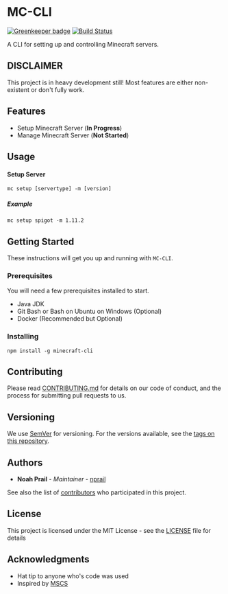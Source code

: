 # MC-CLI

[![Greenkeeper badge](https://badges.greenkeeper.io/HexagonMinecraft/mc-cli.svg)](https://greenkeeper.io/)
[![Build Status](https://travis-ci.org/HexagonMinecraft/mc-cli.svg?branch=master)](https://travis-ci.org/HexagonMinecraft/mc-cli)

A CLI for setting up and controlling Minecraft servers.

## DISCLAIMER
This project is in heavy development still! Most features are either non-existent or don't fully work. 

## Features
* Setup Minecraft Server (**In Progress**)
* Manage Minecraft Server (**Not Started**)

## Usage

#### Setup Server
`mc setup [servertype] -m [version]`

##### Example
`mc setup spigot -m 1.11.2`

## Getting Started

These instructions will get you up and running with `MC-CLI`.

### Prerequisites

You will need a few prerequisites installed to start. 

* Java JDK
* Git Bash or Bash on Ubuntu on Windows (Optional)
* Docker (Recommended but Optional)

### Installing

```
npm install -g minecraft-cli
```

## Contributing

Please read [CONTRIBUTING.md](CONTRIBUTING.md) for details on our code of conduct, and the process for submitting pull requests to us.

## Versioning

We use [SemVer](http://semver.org/) for versioning. For the versions available, see the [tags on this repository](https://github.com/HexagonMinecraft/mc-cli/tags). 

## Authors

* **Noah Prail** - *Maintainer* - [nprail](https://github.com/nprail)

See also the list of [contributors](https://github.com/HexagonMinecraft/mc-cli/contributors) who participated in this project.

## License

This project is licensed under the MIT License - see the [LICENSE](LICENSE) file for details

## Acknowledgments

* Hat tip to anyone who's code was used
* Inspired by [MSCS](https://github.com/MinecraftServerControl/mscs)